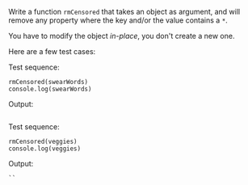 Write a function `rmCensored` that takes an object as argument, and will remove any property where the key and/or the value contains a `*`.

You have to modify the object *in-place*, you don't create a new one.


Here are a few test cases:

Test sequence:
```var swearWords = {"s*it": "m*rde", "sweet jesus": "doux jesus", "f***": "", "omg": "w*sh"}
rmCensored(swearWords)
console.log(swearWords)
```
Output:
```{ 'sweet jesus': 'doux jesus' }
```

Test sequence:
```var veggies = {"potato": "starch", "spin*ch": "green", "collard": "green", "tomato": "fr*it"}
rmCensored(veggies)
console.log(veggies)
```
Output:
```{ potato: 'starch', collard: 'green' }
``

